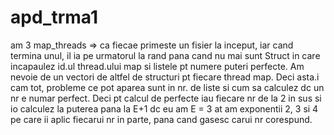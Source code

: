 # apd_trma1

am 3 map_threads => ca fiecae primeste un fisier la inceput, iar cand termina unul, il ia pe urmatorul la rand pana cand nu mai sunt
Struct in care incapaulez id.ul thread.ului map si listele pt numere puteri perfecte. Am nevoie de un vectori de altfel de structuri pt fiecare thread map.
Deci asta.i cam tot, probleme ce pot aparea sunt in nr. de liste si cum sa calculez dc un nr e numar perfect.
Deci pt calcul de perfecte iau fiecare nr de la 2 in sus si io calculez la puterea pana la E+1 dc eu am E = 3 at am exponentii 2, 3 si 4 pe care ii aplic fiecarui nr in parte, pana cand gasesc carui nr corespund.
